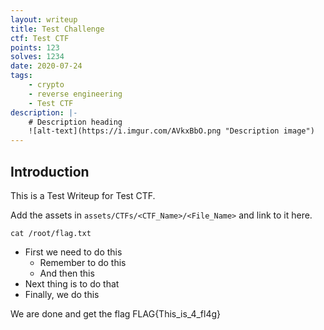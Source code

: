 ```yaml
---
layout: writeup
title: Test Challenge
ctf: Test CTF
points: 123
solves: 1234
date: 2020-07-24
tags:
    - crypto
    - reverse engineering
    - Test CTF
description: |-
    # Description heading
    ![alt-text](https://i.imgur.com/AVkxBbO.png "Description image")
---
```


## Introduction
This is a Test Writeup for Test CTF.

Add the assets in `assets/CTFs/<CTF_Name>/<File_Name>` and link to it here.

<pre 
    class="command-line" 
    data-prompt="kali@kali $" 
    data-output="test"
><code class="language-bash">cat /root/flag.txt</code>
</pre>

- First we need to do this
    - Remember to do this
    - And then this
- Next thing is to do that
- Finally, we do this

We are done and get the flag FLAG{This_is_4_fl4g}